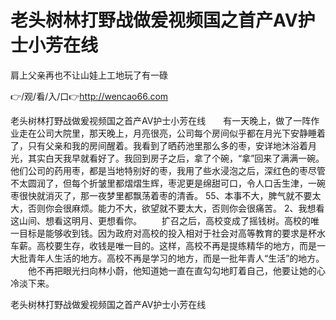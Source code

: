 # 老头树林打野战做爰视频国之首产AV护士小芳在线
肩上父亲再也不让山娃上工地玩了有一碌

👉/观/看/入/口👉http://wencao66.com

老头树林打野战做爰视频国之首产AV护士小芳在线　　有一天晚上，做了一阵作业走在公司大院里，那天晚上，月亮很亮，公司每个房间似乎都在月光下安静睡着了，只有父亲和我的房间醒着。我看到了晒药池里那么多的枣，安详地沐浴着月光，其实白天我早就看好了。我回到房子之后，拿了个碗，“拿”回来了满满一碗。他们公司的药用枣，都是当地特别好的枣，我用了些水浸泡之后，深红色的枣尽管不太圆润了，但每个折皱里都熠熠生辉，枣泥更是绵甜可口，令人口舌生津，一碗枣很快就消灭了，那一夜梦里都飘荡着枣的清香。
	55、本事不大，脾气就不要太大，否则你会很麻烦。能力不大，欲望就不要太大，否则你会很痛苦。
	2、我想看这山间、想看这明月、更想看你。
　　扩召之后，高校变成了摇钱树。高校的唯一目标是能够收到钱。因为政府对高校的投入相对于社会对高等教育的要求是杯水车薪。高校要生存，收钱是唯一目的。这样，高校不再是提练精华的地方，而是一大批青年人生活的地方。高校不再是学习的地方，而是一批年青人“生活”的地方。
　　他不再把眼光扫向林小蔚，他知道她一直在直勾勾地盯着自己，他要让她的心冷淡下来。

老头树林打野战做爰视频国之首产AV护士小芳在线
